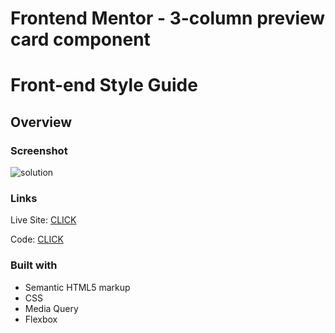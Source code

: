 # Frontend Mentor - 3-column preview card component

# Front-end Style Guide

## Overview

### Screenshot

![solution](https://)


### Links

 Live Site: [CLICK](https://patrick-selin.github.io/profile-card-component/)

 Code: [CLICK](https://github.com/patrick-selin/profile-card-component.git)

### Built with

- Semantic HTML5 markup
- CSS
- Media Query
- Flexbox
